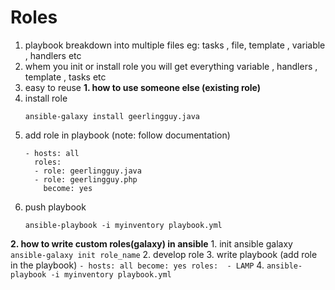# Roles 
   1. playbook breakdown into multiple files eg: tasks , file, template , variable , handlers etc
   2. whem you init or install role you will get everything variable , handlers , template , tasks etc
   3. easy to reuse 
**1. how to use someone else (existing role)** 
   1. install role
      ```
      ansible-galaxy install geerlingguy.java
      ```
   2. add role in playbook (note: follow documentation) 
      ```
      - hosts: all
        roles:
        - role: geerlingguy.java
        - role: geerlingguy.php
          become: yes
      ```
   3. push playbook 
      ```
      ansible-playbook -i myinventory playbook.yml
      ```
 **2. how to write custom roles(galaxy) in ansible** 
    1. init ansible galaxy 
       ```
       ansible-galaxy init role_name
       ``` 
    2. develop role 
    3. write playbook (add role in the playbook) 
       ```
       - hosts: all
         become: yes
         roles: 
          - LAMP
      ```
    4. `ansible-playbook -i myinventory playbook.yml`
